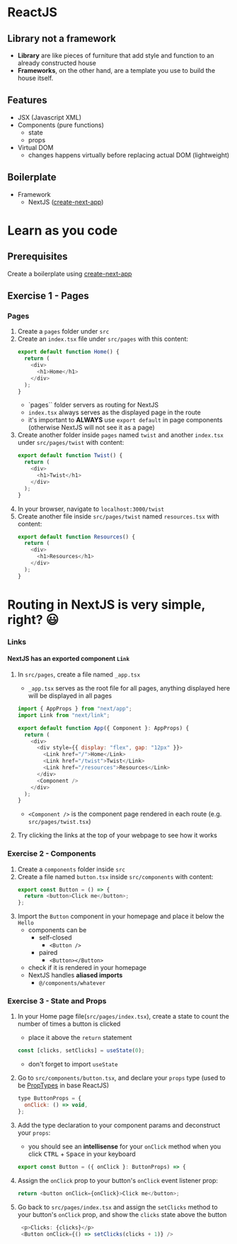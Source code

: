 # ReactJS

## Library not a framework

- **Library** are like pieces of furniture that add style and function to an already constructed house
- **Frameworks**, on the other hand, are a template you use to build the house itself.

## Features

- JSX (Javascript XML)
- Components (pure functions)
  - state
  - props
- Virtual DOM
  - changes happens virtually before replacing actual DOM (lightweight)

## Boilerplate

- Framework
  - NextJS ([create-next-app](https://nextjs.org/docs/pages/api-reference/create-next-app))

# Learn as you code

## Prerequisites

Create a boilerplate using [create-next-app](https://nextjs.org/docs/pages/api-reference/create-next-app)

## Exercise 1 - Pages

### Pages

1. Create a `pages` folder under `src`
2. Create an `index.tsx` file under `src/pages` with this content:
   ```javascript
   export default function Home() {
     return (
       <div>
         <h1>Home</h1>
       </div>
     );
   }
   ```
   - `pages`` folder servers as routing for NextJS
   - `index.tsx` always serves as the displayed page in the route
   - it's important to **ALWAYS** use `export default` in page components (otherwise NextJS will not see it as a page)
3. Create another folder inside `pages` named `twist` and another `index.tsx` under `src/pages/twist` with content:
   ```javascript
   export default function Twist() {
     return (
       <div>
         <h1>Twist</h1>
       </div>
     );
   }
   ```
4. In your browser, navigate to `localhost:3000/twist`
5. Create another file inside `src/pages/twist` named `resources.tsx` with content:
   ```javascript
   export default function Resources() {
     return (
       <div>
         <h1>Resources</h1>
       </div>
     );
   }
   ```

# Routing in NextJS is very simple, right? 😃

### Links

#### NextJS has an exported component `Link`

1. In `src/pages`, create a file named `_app.tsx`

   - `_app.tsx` serves as the root file for all pages, anything displayed here will be displayed in all pages

   ```javascript
   import { AppProps } from "next/app";
   import Link from "next/link";

   export default function App({ Component }: AppProps) {
     return (
       <div>
         <div style={{ display: "flex", gap: "12px" }}>
           <Link href="/">Home</Link>
           <Link href="/twist">Twist</Link>
           <Link href="/resources">Resources</Link>
         </div>
         <Component />
       </div>
     );
   }
   ```

   - `<Component />` is the component page rendered in each route (e.g. `src/pages/twist.tsx`)

2. Try clicking the links at the top of your webpage to see how it works

### Exercise 2 - Components

1. Create a `components` folder inside `src`
2. Create a file named `button.tsx` inside `src/components` with content:
   ```javascript
   export const Button = () => {
     return <button>Click me</button>;
   };
   ```
3. Import the `Button` component in your homepage and place it below the `Hello`
   - components can be
     - self-closed
       - `<Button />`
     - paired
       - `<Button></Button>`
   - check if it is rendered in your homepage
   - NextJS handles **aliased imports**
     - `@/components/whatever`

### Exercise 3 - State and Props

1. In your Home page file(`src/pages/index.tsx`), create a state to count the number of times a button is clicked
   - place it above the `return` statement
   ```javascript
   const [clicks, setClicks] = useState(0);
   ```
   - don't forget to import `useState`
2. Go to `src/components/button.tsx`, and declare your `props` type (used to be [PropTypes](https://legacy.reactjs.org/docs/typechecking-with-proptypes.html) in base ReactJS)
   ```javascript
   type ButtonProps = {
     onClick: () => void,
   };
   ```
3. Add the type declaration to your component params and deconstruct your `props`:
   - you should see an **intellisense** for your `onClick` method when you click <kbd>CTRL</kbd> + <kbd>Space</kbd> in your keyboard
   ```javascript
   export const Button = ({ onClick }: ButtonProps) => {
   ```
4. Assign the `onClick` prop to your button's `onClick` event listener prop:

   ```javascript
   return <button onClick={onClick}>Click me</button>;
   ```

5. Go back to `src/pages/index.tsx` and assign the `setClicks` method to your button's `onClick` prop, and show the `clicks` state above the button
   ```javascript
    <p>Clicks: {clicks}</p>
    <Button onClick={() => setClicks(clicks + 1)} />
   ```
